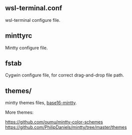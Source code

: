 ## wsl-terminal.conf

wsl-terminal configure file.

## minttyrc

Mintty configure file.

## fstab

Cygwin configure file, for correct drag-and-drop file path.

## themes/

mintty themes files, [base16-mintty](https://github.com/geoffstokes/base16-mintty).

More themes:

https://github.com/oumu/mintty-color-schemes
https://github.com/PhilipDaniels/mintty/tree/master/themes
